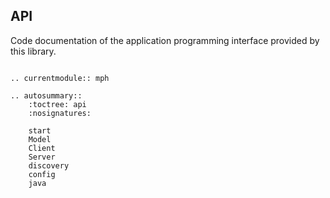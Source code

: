 API
---

Code documentation of the application programming interface provided
by this library.

```eval_rst

.. currentmodule:: mph

.. autosummary::
    :toctree: api
    :nosignatures:

    start
    Model
    Client
    Server
    discovery
    config
    java
```
